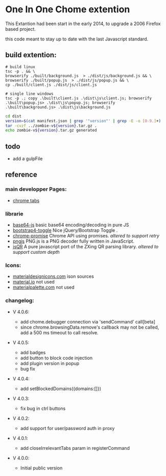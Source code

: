 # One In One Chome extention

This Extantion had been start in the early 2014, to upgrade a 2006 Firefox based project.

this code meant to stay up to date with the last Javascript standard.

## build extention:

```
# build linux
tsc -p . && \
browserify ./built/background.js  > ./dist/js/background.js && \
browserify ./built/popup.js  > ./dist/js/popup.js && \
cp ./built/client.js ./dist/js/client.js

# single line windows
tsc -p .; copy .\built\client.js .\dist\js\client.js; browserify .\built\popup.js> .\dist\js\popup.js; browserify .\built\background.js> .\dist\js\background.js
```

```bash
cd dist
version=$(cat manifest.json | grep '"version"' | grep -E -o [0-9.]+)
tar -cvzf ../zombie-v${version}.tar.gz .
echo zombie-v${version}.tar.gz generated
```

## todo
- add a gulpFile

## reference

### main developper Pages:
 - [chrome tabs](https://developer.chrome.com/extensions/tabs)

### librarie
- [base64-js](https://github.com/beatgammit/base64-js) basic base64 encoding/decoding in pure JS
- [bootstrap4-toggle](https://gitbrent.github.io/bootstrap4-toggle/) Nice jQuery/Bootstrap Toggle .
- [chrome-promise](https://github.com/tfoxy/chrome-promise) Chrome API using promises. *altered to support retry*
- [pngjs](https://github.com/arian/pngjs) PNG.js is a PNG decoder fully written in JavaScript.
- [jsQR](https://github.com/cozmo/jsQR) A pure javascript port of the ZXing QR parsing library. *altered to support custom depth*

### Icons:
- [materialdesignicons.com](https://materialdesignicons.com/) ison sources
- [material.io](https://material.io/tools/icons/) not used
- [materialpalette.com](https://www.materialpalette.com/icons) not used


### changelog:

* V 4.0.6:
    - add chome.debugger connection via 'sendCommand' call[beta]
    - since chrome.browsingData.remove's callback may not be called, add a 500 ms timeout to call resolve.

* V 4.0.5:
    - add badges
    - add button to block code injection
    - add plugin version in popup
    - bug fix

* V 4.0.4:
    - add setBlockedDomains({domains:[]})

* V 4.0.3:
    - fix bug in ctrl buttons

* V 4.0.2:
    - add support for user/password auth in proxy

* V 4.0.1:
    - add closeIrrelevantTabs param in registerCommand

* V 4.0.0:
    - Initial public version